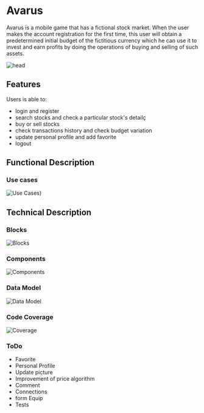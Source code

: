 # Avarus

Avarus is a mobile game that has a fictional stock market. When the user makes the account registration for the first time, this user will obtain a predetermined initial budget of the fictitious currency which he can use it to invest and earn profits by doing the operations of buying and selling of such assets.

![head](https://media0.giphy.com/media/rM0wxzvwsv5g4/giphy.gif?cid=790b7611c5bc1b46948fd8d6dcea108f680b353f908a6175&rid=giphy.gif)

## Features

Users is able to:
- login and register
- search stocks and check a particular stock's detailç
- buy or sell stocks
- check transactions history and check budget variation
- update personal profile and add favorite
- logout


## Functional Description
### Use cases
![Use Cases](./images/USER&#32;CASES.png))

## Technical Description
### Blocks
![Blocks](./images/BLOCKS.jpeg)

### Components
![Components](./images/components.png)

### Data Model
![Data Model](../Avarus-App/avarus-doc/images/DATA&#32;MODEL.png)

### Code Coverage
![Coverage](./images/Coverage.png)

### ToDo

- Favorite
- Personal Profile
- Update picture
- Improvement of price algorithm
- Comment 
- Connections
- form Equip
- Tests